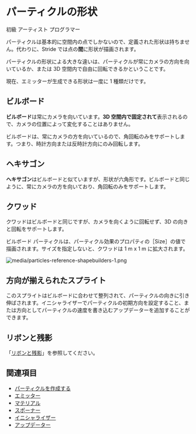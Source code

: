 # パーティクルの形状

<span class="badge text-bg-primary">初級</span>
<span class="badge text-bg-success">アーティスト</span>
<span class="badge text-bg-success">プログラマー</span>

パーティクルは基本的に空間内の点でしかないので、定義された形状は持ちません。代わりに、Stride では点の**間**に形状が描画されます。

パーティクルの形状による大きな違いは、パーティクルが常にカメラの方向を向いているか、または 3D 空間内で自由に回転できるかということです。

現在、エミッターが生成できる形状は一度に 1 種類だけです。

## ビルボード

**ビルボード**は常にカメラを向いています。**3D 空間内で固定されて**表示されるので、カメラの位置によって変化することはありません。

ビルボードは、常にカメラの方を向いているので、角回転のみをサポートします。つまり、時計方向または反時計方向にのみ回転します。

## ヘキサゴン

**ヘキサゴン**はビルボードと似ていますが、形状が六角形です。ビルボードと同じように、常にカメラの方を向いており、角回転のみをサポートします。

## クワッド

クワッドはビルボードと同じですが、カメラを向くように回転せず、3D の向きと回転をサポートします。

ビルボード パーティクルは、パーティクル効果のプロパティの［Size］の値で描画されます。サイズを指定しないと、クワッドは 1 m x 1 m に拡大されます。

![media/particles-reference-shapebuilders-1.png](media/particles-reference-shapebuilders-1.png)

## 方向が揃えられたスプライト

このスプライトはビルボードに合わせて整列されて、パーティクルの向きに引き伸ばされます。イニシャライザーでパーティクルの初期方向を設定すること、または方向としてパーティクルの速度を書き込むアップデーターを追加することができます。

## リボンと残影

「[リボンと残影](ribbons-and-trails.md)」を参照してください。

## 関連項目

* [パーティクルを作成する](create-particles.md)
* [エミッター](emitters.md)
* [マテリアル](materials.md)
* [スポーナー](spawners.md)
* [イニシャライザー](initializers.md)
* [アップデーター](updaters.md)
